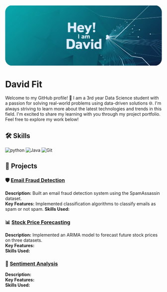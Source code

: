 
![GitHub Banner](https://github.com/davidfit21/davidfit21/blob/main/GitHub%20Header%20(1).jpeg)

# David Fit
Welcome to my GitHub profile! 👋 
I am a 3rd year Data Science student with a passion for solving real-world problems using data-driven solutions 🌐. I'm always striving to learn more about the latest technologies and trends in this field. I'm excited to share my learning with you through my project portfolio. Feel free to explore my work below!

## 🛠️ Skills
![python](https://camo.githubusercontent.com/0d0779a129f1dcf6c31613b701fe0646fd4e4d2ed2a7cbd61b27fd5514baa938/68747470733a2f2f696d672e736869656c64732e696f2f62616467652f707974686f6e2d3336373041303f7374796c653d666f722d7468652d6261646765266c6f676f3d707974686f6e266c6f676f436f6c6f723d666664643534)
![Java](https://camo.githubusercontent.com/bea90da226e09b503e6c8fde824f4816b98dcf30cd31e803006bf6335af06890/68747470733a2f2f696d672e736869656c64732e696f2f62616467652f6a6176612d2532334544384230302e7376673f7374796c653d666f722d7468652d6261646765266c6f676f3d6f70656e6a646b266c6f676f436f6c6f723d7768697465)
![Git](https://camo.githubusercontent.com/94d83dc5838e2784bee25fe9e019bc2fda128676f32cef2f06baa0f6f3849b8c/68747470733a2f2f696d672e736869656c64732e696f2f62616467652f6769742d2532334630353033332e7376673f7374796c653d666f722d7468652d6261646765266c6f676f3d676974266c6f676f436f6c6f723d7768697465)

## 📂 Projects

### 🛡️ [Email Fraud Detection](https://github.com/davidfit21/Email_Fraud_Detection)
**Description:** Built an email fraud detection system using the SpamAssassin dataset.  
**Key Features:** Implemented classification algorithms to classify emails as spam or not spam.
**Skills Used:**

### 📊 [Stock Price Forecasting](https://github.com/davidfit21/Stock_Price_Forecasting)
**Description:** Implemented an ARIMA model to forecast future stock prices on three datasets.  
**Key Features:**   
**Skills Used:** 

### 🤖 [Sentiment Analysis](https://github.com/your-neural-network-project-link)  
**Description:**  
**Key Features:**  
**Skills Used:** 
